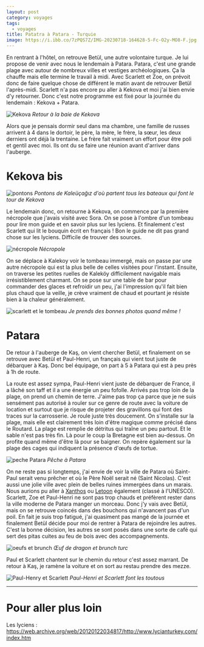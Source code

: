 ```yaml
---
layout: post
category: voyages
tags:
  - voyages
title: Patatra à Patara - Turquie
image: https://i.ibb.co/7zPQS7Z/IMG-20230718-164628-5-Fc-O2y-MO8-F.jpg
---
```

En rentrant à l'hôtel, on retrouve Betül, une autre volontaire turque. Je lui propose de venir avec nous le lendemain à Patara. Patara, c'est une grande plage avec autour de nombreux villes et vestiges archéologiques. Ça la chauffe mais elle termine le travail à midi. Avec Scarlett et Zoe, on prévoit donc de faire quelque chose de différent le matin avant de retrouver Betül l'après-midi. 
Scarlett n'a pas encore pu aller à Kekova et moi j'ai bien envie d'y retourner. Donc c'est notre programme est fixé pour la journée du lendemain : Kekova + Patara.

![Kekova](https://i.ibb.co/M9GJQRf/IMG-20230718-143816-fy9-H9-MGP5-S.jpg)
_Retour à la baie de Kekova_

<!--more-->

Alors que je pensais dormir seul dans ma chambre, une famille de russes arrivent à 4 dans le dortoir, le père, la mère, le frère, la sœur, les deux derniers ont déjà la trentaine. Le frère fait vraiment un effort pour être poli et gentil avec moi. Ils ont du se faire une réunion avant d'arriver dans l'auberge.

# Kekova bis

![pontons](https://i.ibb.co/vd3dwbm/IMG-20230718-112917-7m-Kmns8-X8-X.jpg)
_Pontons de Kaleüçağız d'où partent tous les bateaux qui font le tour de Kekova_

Le lendemain donc, on retourne à Kekova, on commence par la première nécropole que j'avais visité avec Sora. On se pose à l'ombre d'un tombeau pour lire mon guide et en savoir plus sur les lyciens. Et finalement c'est Scarlett qui lit le bouquin écrit en français ! Bon le guide ne dit pas grand chose sur les lyciens. Difficile de trouver des sources.


![nécropole](https://i.ibb.co/ZTpmQ97/IMG-20230718-124041-n5j-JMb-Eb0a.jpg)
_Nécropole_

On se déplace à Kalekoy voir le tombeau immergé, mais on passe par une autre nécropole qui est la plus belle de celles visitées pour l'instant. Ensuite, on traverse les petites ruelles de Kaleköy difficilement navigable mais irrésistiblement charmant. On se pose sur une table de bar pour commander des glaces et refroidir un peu, j'ai l'impression qu'il fait bien plus chaud que la veille, je crève vraiment de chaud et pourtant je résiste bien à la chaleur généralement.

![scarlett et le tombeau](https://i.ibb.co/ftJX7mY/IMG-20230718-124311-Dtk-A8p-AV37.jpg)
_Je prends des bonnes photos quand même !_
# Patara

De retour à l'auberge de Kaş, on vient chercher Betül, et finalement on se retrouve avec Betül et Paul-Henri, un français qui vient tout juste de débarquer à Kaş. Donc bel équipage, on part à 5 à Patara qui est à peu près à 1h de route.

La route est assez sympa, Paul-Henri vient juste de débarquer de France, il a lâché son taff et il a une énergie un peu fofolle. Arrivés pas trop loin de la plage, on prend un chemin de terre. J'aime pas trop ça parce que je ne suis sensément pas autorisé à rouler sur ce genre de route avec la voiture de location et surtout que je risque de projeter des gravillons qui font des traces sur la carrosserie. Je roule juste très doucement. On s'installe sur la plage, mais elle est clairement très loin d'être magique comme précisé dans le Routard. La plage est remplie de détritus qui traîne un peu partout. Et le sable n'est pas très fin. Là pour le coup la Bretagne est bien au-dessus. On profite quand même d'être là pour se baigner. On repère également sur la plage des cages qui indiquent la présence d'œufs de tortue. 

![peche Patara](https://i.ibb.co/7zPQS7Z/IMG-20230718-164628-5-Fc-O2y-MO8-F.jpg)
_Pêche à Patara_

On ne reste pas si longtemps, j'ai envie de voir la ville de Patara où Saint-Paul serait venu prêcher et où le Père Noël serait né (Saint Nicolas). C'est aussi une jolie ville avec plein de belles ruines immergées dans un marais. Nous aurions pu aller à [Xanthos](https://goo.gl/maps/Esnpn8PogT1Ha7oX6) ou [Letoon](https://goo.gl/maps/HakEJ1pknrBbUMxw8) également (classé à l'UNESCO). Scarlett, Zoe et Paul-Henri ne sont pas trop chauds et préfèrent rester dans la ville moderne de Patara manger un morceau. Donc j'y vais avec Betül, mais on se retrouve coincés dans des bouchons qui n'avancent pas d'un poil. En fait je suis trop fatigué, j'ai quasiment pas mangé de la journée et finalement Betül décide pour moi de rentrer à Patara de rejoindre les autres. C'est la bonne décision, les autres se sont posés dans une sorte de café qui sert des pitas cuites au feu de bois avec des accompagnements. 

![oeufs et brunch](https://i.ibb.co/rZZ9ndM/oeufs.jpg)
_Œuf de dragon et brunch turc_

Paul et Scarlett chantent sur le chemin du retour c'est assez marrant. De retour à Kaş, je ramène la voiture et on sort au restau prendre des mezze.

![Paul-Henry et Scarlett](https://i.ibb.co/tMjnZKh/Whats-App-Image-2023-07-18-at-19-18-16.jpg)
_Paul-Henri et Scarlett font les toutous_

---

# Pour aller plus loin

Les lyciens :
https://web.archive.org/web/20120122034817/http://www.lycianturkey.com/index.htm
